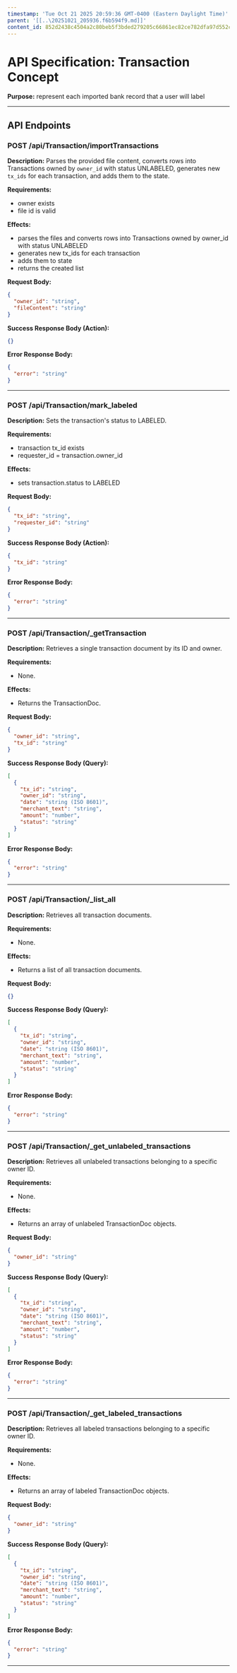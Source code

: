 ```yaml
---
timestamp: 'Tue Oct 21 2025 20:59:36 GMT-0400 (Eastern Daylight Time)'
parent: '[[..\20251021_205936.f6b594f9.md]]'
content_id: 852d2438c4504a2c80beb5f3bded279205c66861ec82ce782dfa97d552cc9029
---
```


# API Specification: Transaction Concept

**Purpose:** represent each imported bank record that a user will label

***

## API Endpoints

### POST /api/Transaction/importTransactions

**Description:** Parses the provided file content, converts rows into Transactions owned by `owner_id` with status UNLABELED, generates new `tx_ids` for each transaction, and adds them to the state.

**Requirements:**

* owner exists
* file id is valid

**Effects:**

* parses the files and converts rows into Transactions owned by owner\_id with status UNLABELED
* generates new tx\_ids for each transaction
* adds them to state
* returns the created list

**Request Body:**

```json
{
  "owner_id": "string",
  "fileContent": "string"
}
```

**Success Response Body (Action):**

```json
{}
```

**Error Response Body:**

```json
{
  "error": "string"
}
```

***

### POST /api/Transaction/mark\_labeled

**Description:** Sets the transaction's status to LABELED.

**Requirements:**

* transaction tx\_id exists
* requester\_id = transaction.owner\_id

**Effects:**

* sets transaction.status to LABELED

**Request Body:**

```json
{
  "tx_id": "string",
  "requester_id": "string"
}
```

**Success Response Body (Action):**

```json
{
  "tx_id": "string"
}
```

**Error Response Body:**

```json
{
  "error": "string"
}
```

***

### POST /api/Transaction/\_getTransaction

**Description:** Retrieves a single transaction document by its ID and owner.

**Requirements:**

* None.

**Effects:**

* Returns the TransactionDoc.

**Request Body:**

```json
{
  "owner_id": "string",
  "tx_id": "string"
}
```

**Success Response Body (Query):**

```json
[
  {
    "tx_id": "string",
    "owner_id": "string",
    "date": "string (ISO 8601)",
    "merchant_text": "string",
    "amount": "number",
    "status": "string"
  }
]
```

**Error Response Body:**

```json
{
  "error": "string"
}
```

***

### POST /api/Transaction/\_list\_all

**Description:** Retrieves all transaction documents.

**Requirements:**

* None.

**Effects:**

* Returns a list of all transaction documents.

**Request Body:**

```json
{}
```

**Success Response Body (Query):**

```json
[
  {
    "tx_id": "string",
    "owner_id": "string",
    "date": "string (ISO 8601)",
    "merchant_text": "string",
    "amount": "number",
    "status": "string"
  }
]
```

**Error Response Body:**

```json
{
  "error": "string"
}
```

***

### POST /api/Transaction/\_get\_unlabeled\_transactions

**Description:** Retrieves all unlabeled transactions belonging to a specific owner ID.

**Requirements:**

* None.

**Effects:**

* Returns an array of unlabeled TransactionDoc objects.

**Request Body:**

```json
{
  "owner_id": "string"
}
```

**Success Response Body (Query):**

```json
[
  {
    "tx_id": "string",
    "owner_id": "string",
    "date": "string (ISO 8601)",
    "merchant_text": "string",
    "amount": "number",
    "status": "string"
  }
]
```

**Error Response Body:**

```json
{
  "error": "string"
}
```

***

### POST /api/Transaction/\_get\_labeled\_transactions

**Description:** Retrieves all labeled transactions belonging to a specific owner ID.

**Requirements:**

* None.

**Effects:**

* Returns an array of labeled TransactionDoc objects.

**Request Body:**

```json
{
  "owner_id": "string"
}
```

**Success Response Body (Query):**

```json
[
  {
    "tx_id": "string",
    "owner_id": "string",
    "date": "string (ISO 8601)",
    "merchant_text": "string",
    "amount": "number",
    "status": "string"
  }
]
```

**Error Response Body:**

```json
{
  "error": "string"
}
```

***
